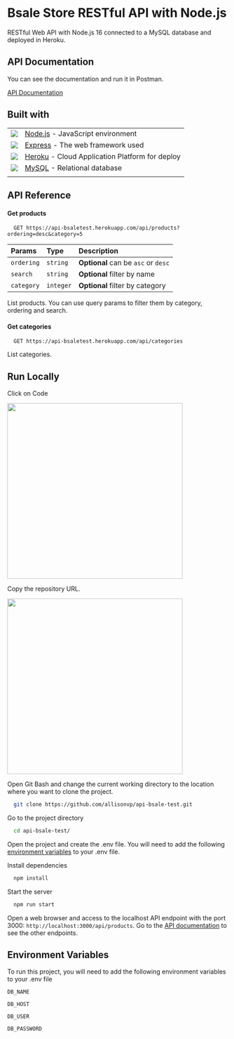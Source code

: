 
# Bsale Store RESTful API with Node.js

RESTful Web API with Node.js 16 connected to a MySQL database and deployed in Heroku.

## API Documentation

You can see the documentation and run it in Postman.

[API Documentation](https://documenter.getpostman.com/view/11816456/2s84DstgJA)


## Built with

|           |          |
| :-------- | :------- |
|<img src="https://skillicons.dev/icons?i=nodejs" /> | [Node.js](https://nodejs.org/en/)  - JavaScript environment |
|<img src="https://skillicons.dev/icons?i=expressjs" /> | [Express](https://expressjs.com/) - The web framework used |
|<img src="https://skillicons.dev/icons?i=heroku" /> | [Heroku](https://heroku.com/) - Cloud Application Platform for deploy |
|<img src="https://skillicons.dev/icons?i=mysql" /> | [MySQL](https://mysql.com/) - Relational database |
|           |          |

## API Reference

#### Get products

```
  GET https://api-bsaletest.herokuapp.com/api/products?ordering=desc&category=5
```

| Params | Type     | Description                |
| :-------- | :------- | :------------------------- |
| `ordering` | `string` | **Optional** can be `asc` or `desc` |
| `search` | `string` | **Optional** filter by name |
| `category` | `integer` | **Optional** filter by category|

List products. You can use query params to filter them by category, ordering and search.

#### Get categories

```
  GET https://api-bsaletest.herokuapp.com/api/categories
```

List categories.

## Run Locally

Click on Code

<img src="https://docs.github.com/assets/cb-20363/images/help/repository/code-button.png" width=400/>

Copy the repository URL.

<img src="https://docs.github.com/assets/cb-33207/images/help/repository/https-url-clone-cli.png" width=400/>

Open Git Bash and change the current working directory to the location where you want to clone the project.

```bash
  git clone https://github.com/allisonvp/api-bsale-test.git
```

Go to the project directory

```bash
  cd api-bsale-test/
```

Open the project and create the .env file. You will need to add the following [environment variables](https://github.com/allisonvp/api-bsale-test#environment-variables) to your .env file. 

Install dependencies

```bash
  npm install
```

Start the server

```bash
  npm run start
```

Open a web browser and access to the localhost API endpoint with the port 3000: ```http://localhost:3000/api/products```.
Go to the [API documentation](https://documenter.getpostman.com/view/11816456/2s84DstgJA) to see the other endpoints.


## Environment Variables

To run this project, you will need to add the following environment variables to your .env file

`DB_NAME`

`DB_HOST`

`DB_USER`

`DB_PASSWORD`
